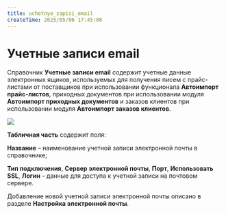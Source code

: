 ```yaml
---
title: uchetnye_zapisi_email
createTime: 2025/05/06 17:45:06
---
```

# Учетные записи email
Справочник **Учетные записи email** содержит учетные данные электронных ящиков, используемых для получения писем с прайс-листами от поставщиков при использовании функционала **Автоимпорт прайс-листов**, приходных документов при использовании модуля **Автоимпорт приходных документов** и заказов клиентов при использовании модуля **Автоимпорт заказов клиентов**.

![](image388.png)

**Табличная часть** содержит поля:

**Название** – наименование учетной записи электронной почты в справочнике;

**Тип подключения**, **Сервер электронной почты**, **Порт**, **Использовать SSL**, **Логин** – данные для доступа к учетной записи на почтовом сервере.

Добавление новой учетной записи электронной почты описано в разделе **Настройка электронной почты**.



